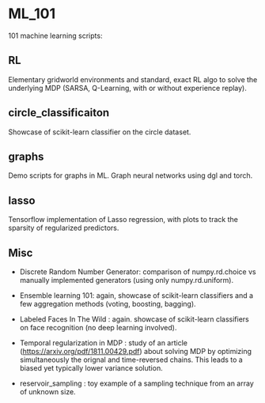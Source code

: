# ML_101

101 machine learning scripts:

## RL 

Elementary gridworld environments and standard, exact RL algo to solve the underlying MDP (SARSA, Q-Learning, with or without experience replay).

## circle_classificaiton

Showcase of scikit-learn classifier on the circle dataset.

## graphs

Demo scripts for graphs in ML. Graph neural networks using dgl and torch.

## lasso 

Tensorflow implementation of Lasso regression, with plots to track the sparsity of regularized predictors.

## Misc

* Discrete Random Number Generator: comparison of numpy.rd.choice vs manually implemented generators (using only numpy.rd.uniform).

* Ensemble learning 101: again, showcase of scikit-learn classifiers and a few aggregation methods (voting, boosting, bagging).

* Labeled Faces In The Wild : again. showcase of scikit-learn classifiers on face recognition (no deep learning involved).

* Temporal regularization in MDP : study of an article (https://arxiv.org/pdf/1811.00429.pdf) about solving MDP by optimizing simultaneously the orignal and time-reversed chains. This leads to a biased yet typically lower variance solution.

* reservoir_sampling : toy example of a sampling technique from an array of unknown size.
